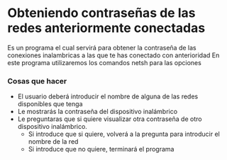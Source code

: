 # Obteniendo contraseñas de las redes anteriormente conectadas
Es un programa el cual servirá para obtener la contraseña de las conexiones inalambricas a las que te has conectado con anterioridad
En este programa utilizaremos los comandos netsh para las opciones

### Cosas que hacer
- El usuario deberá introducir el nombre de alguna de las redes disponibles que tenga
- Le mostrarás la contraseña del dispositivo inalámbrico
- Le preguntaras que si quiere visualizar otra contraseña de otro dispositivo inalámbrico.
  - Si introduce que si quiere, volverá a la pregunta para introducir el nombre de la red
  - Si introduce que no quiere, terminará el programa
